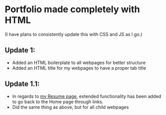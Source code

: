 # Portfolio made completely with HTML
(I have plans to consistently update this with CSS and JS as I go.)

## Update 1:

- Added an HTML boilerplate to all webpages for better structure
- Added an HTML title for my webpages to have a proper tab title

## Update 1.1:

- In regards to [my Resume page](https://github.com/g2vn/html-resume), extended functionality has been added to go back to the Home page through links.
- Did the same thing as above, but for all child webpages
